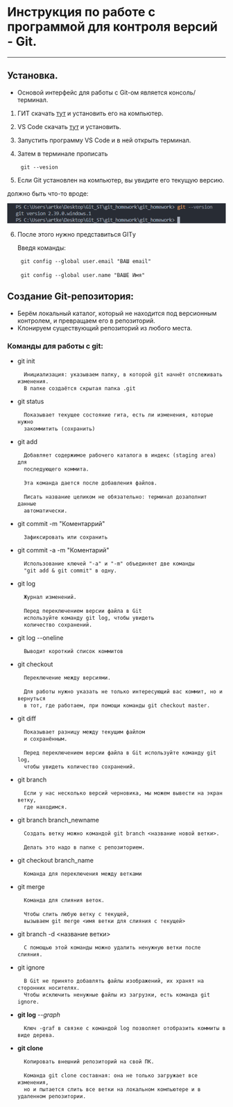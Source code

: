 # Инструкция по работе с программой для контроля версий - **Git**.

---

## Установка. 

* Основой интерфейс для работы с Git-ом является консоль/терминал.

1. ГИТ скачать [тут](https://git-scm.com/book/en/v2/Getting-Started-Installing-Git) и установить его на компьютер.
2. VS Code скачать [тут](https://code.visualstudio.com) и установить.
3. Запустить программу VS Code и в ней открыть терминал.
4. Затем в терминале прописать 

        git --vesion

5. Если Git установлен на компьютер, вы увидите его текущую версию.

 должно быть что-то вроде:

 ![Версия Git](2022-12-28_00-07-35.png)

6. После этого нужно представиться GITу

     Введя команды:


        git config --global user.email "ВАШ email"

        git config --global user.name "ВАШЕ Имя"


## Создание Git-репозитория:

* Берём локальный каталог, который не находится под версионным контролем, и превращаем его в репозиторий.
* Клонируем существующий репозиторий из любого места.

### Команды для работы с git:

* git init
  
        Инициализация: указываем папку, в которой git начнёт отслеживать изменения.
        В папке создаётся скрытая папка .git

* git status

        Показывает текущее состояние гита, есть ли изменения, которые нужно
        закоммитить (сохранить)

* git add

        Добавляет содержимое рабочего каталога в индекс (staging area) для
        последующего коммита.

        Эта команда дается после добавления файлов. 

        Писать название целиком не обязательно: терминал дозаполнит данные
        автоматически.
* git commit -m "Коментаррий"
        
        Зафиксировать или сохранить

* git commit -a -m "Коментарий"

        Использование ключей "-a" и "-m" объединяет две команды 
        "git add & git commit" в одну.

* git log
  
        Журнал изменений.

        Перед переключением версии файла в Git
        используйте команду git log, чтобы увидеть
        количество сохранений.

* git log --oneline

        Выводит короткий список коммитов


* git checkout

        Переключение между версиями.

        Для работы нужно указать не только интересующий вас коммит, но и вернуться 
        в тот, где работаем, при помощи команды git checkout master.

* git diff

        Показывает разницу между текущим файлом
        и сохранённым.

        Перед переключением версии файла в Git используйте команду git log,
        чтобы увидеть количество сохранений.

* git branch
  
        Если у нас несколько версий черновика, мы можем вывести на экран ветку,
        где находимся.

* git branch branch_newname
  
        Создать ветку можно командой git branch <название новой ветки>.

        Делать это надо в папке с репозиторием.
        
* git checkout branch_name
        
        Команда для переключения между ветками

* git merge
  
        Команда для слияния веток.
        
        Чтобы слить любую ветку с текущей, 
        вызываем git merge <имя ветки для слияния с текущей>

* git branch -d <название ветки>
  
        С помощью этой команды можно удалить ненужную ветки после слияния.

* git ignore

        В Git не принято добавлять файлы изображений, их хранят на сторонних носителях.
        Чтобы исключить ненужные файлы из загрузки, есть команда git ignore.

* __git log__ _--graph_

        Ключ -graf в связке с командой log позволяет отобразить коммиты в виде дерева.

* __git clone__ 

        Копировать внешний репозиторий на свой ПК.

        Команда git clone составная: она не только загружает все изменения, 
        но и пытается слить все ветки на локальном компьютере и в удаленном репозитории.

       
        
        
